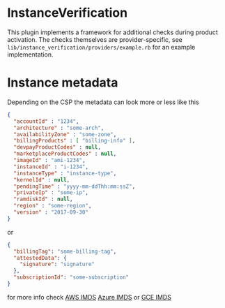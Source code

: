 # InstanceVerification
This plugin implements a framework for additional checks during product activation. The checks themselves are provider-specific, see `lib/instance_verification/providers/example.rb` for an example implementation.

# Instance metadata
Depending on the CSP the metadata can look more or less like this

```json
{
  "accountId" : "1234",
  "architecture" : "some-arch",
  "availabilityZone" : "some-zone",
  "billingProducts" : [ "billing-info" ],
  "devpayProductCodes" : null,
  "marketplaceProductCodes" : null,
  "imageId" : "ami-1234",
  "instanceId" : "i-1234",
  "instanceType" : "instance-type",
  "kernelId" : null,
  "pendingTime" : "yyyy-mm-ddThh:mm:ssZ",
  "privateIp" : "some-ip",
  "ramdiskId" : null,
  "region" : "some-region",
  "version" : "2017-09-30"
}
```
 or
```json
{
  "billingTag": "some-billing-tag", 
  "attestedData": {
    "signature": "signature"
  }, 
  "subscriptionId": "some-subscription"
}
```
for more info check [AWS IMDS](https://docs.aws.amazon.com/AWSEC2/latest/UserGuide/instancedata-data-retrieval.html) 
[Azure IMDS](https://learn.microsoft.com/en-us/azure/virtual-machines/linux/instance-metadata-service?tabs=linux)
or [GCE IMDS](https://cloud.google.com/compute/docs/metadata/querying-metadata)
